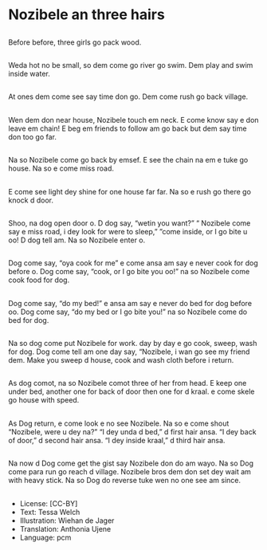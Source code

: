 # Nozibele an three hairs

##
Before before, three girls go pack wood.

##
Weda hot no be small, so dem come go river go swim. Dem play and swim inside water.

##
At ones dem come see say time don go. Dem come rush go back village.

##
Wen dem don near house, Nozibele touch em neck. E come know say e don leave em chain! E beg em friends to follow am go back but dem say time don too go far.

##
Na so Nozibele come go back by emsef. E see the chain na em e tuke go house. Na so e come miss road.

##
E come see light dey shine for one house far far. Na so e rush go there go knock d door.

##
Shoo, na dog open door o. D dog say, “wetin you want?” “ Nozibele come say e miss road, i dey look for were to sleep,” ”come inside, or I go bite u oo! D dog tell am. Na so Nozibele enter o.

##
Dog come say, “oya cook for me” e come ansa am say e never cook for dog before o. Dog come say, “cook, or I go bite you oo!” na so Nozibele come cook food for dog.

##
Dog come say, “do my bed!” e ansa am say e never do bed for dog before oo. Dog come say, “do my bed or I go bite you!” na so Nozibele come do bed for dog.

##
Na so dog come put Nozibele for work. day by day e go cook, sweep, wash for dog. Dog come tell am one day say, “Nozibele, i wan go see my friend dem. Make you sweep d house, cook and wash cloth before i return.

##
As dog comot, na so Nozibele comot three of her from head. E keep one under bed, another one for back of door then one for d kraal. e come skele go house with speed.

##
As Dog return, e come look e no see Nozibele. Na so e come shout “Nozibele, were u dey na?” “I dey unda d bed,” d first hair ansa. “I dey back of door,” d second hair ansa. “I dey inside kraal,” d third hair ansa.

##
Na now d Dog come get the gist say Nozibele don do am wayo. Na so Dog come para run go reach d village. Nozibele bros dem don set dey wait am with heavy stick. Na so Dog do reverse tuke wen no one see am since.

##
* License: [CC-BY]
* Text: Tessa Welch
* Illustration: Wiehan de Jager
* Translation: Anthonia Ujene
* Language: pcm
